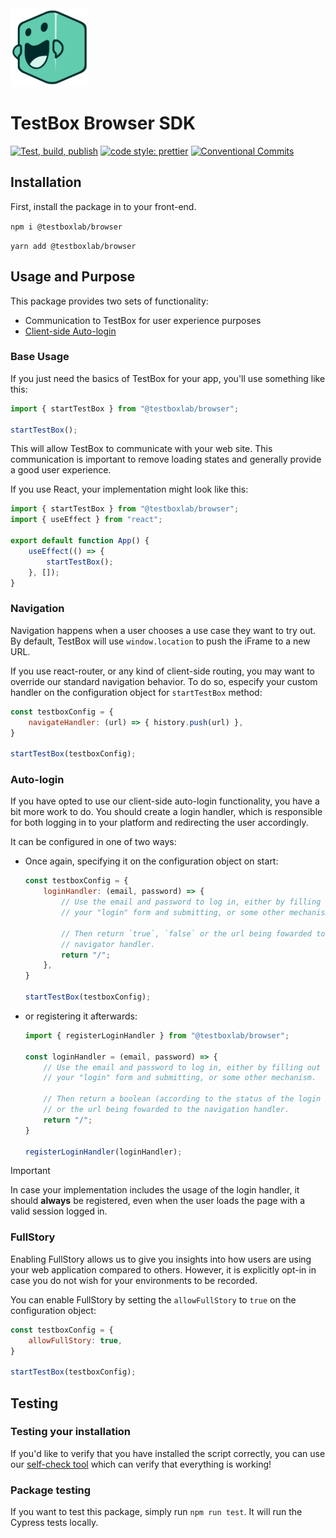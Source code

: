 <img src="docs/pedals.svg" width="125">

# TestBox Browser SDK

[![Test, build, publish](https://github.com/TestBoxLab/browser-sdk/actions/workflows/build.yml/badge.svg)](https://github.com/TestBoxLab/browser-sdk/actions/workflows/build.yml)
[![code style: prettier](https://img.shields.io/badge/code_style-prettier-ff69b4.svg?style=flat-square)](https://github.com/prettier/prettier)
[![Conventional Commits](https://img.shields.io/badge/Conventional%20Commits-1.0.0-%23FE5196?logo=conventionalcommits&logoColor=white)](https://conventionalcommits.org)

## Installation

First, install the package in to your front-end.

`npm i @testboxlab/browser`

`yarn add @testboxlab/browser`

## Usage and Purpose

This package provides two sets of functionality:

* Communication to TestBox for user experience purposes
* [Client-side Auto-login][1]

### Base Usage

If you just need the basics of TestBox for your app, you'll use something like this:

```javascript
import { startTestBox } from "@testboxlab/browser";

startTestBox();
```

This will allow TestBox to communicate with your web site. This communication is
important to remove loading states and generally provide a good user experience.

If you use React, your implementation might look like this:

```javascript
import { startTestBox } from "@testboxlab/browser";
import { useEffect } from "react";

export default function App() {
    useEffect(() => {
        startTestBox();
    }, []);
}
```

### Navigation

Navigation happens when a user chooses a use case they want to try out.
By default, TestBox will use `window.location` to push the iFrame to a new URL.

If you use react-router, or any kind of client-side routing, you may want to override
our standard navigation behavior. To do so, especify your custom handler on the
configuration object for `startTestBox` method:

```javascript
const testboxConfig = {
    navigateHandler: (url) => { history.push(url) },
}

startTestBox(testboxConfig);

```

### Auto-login

If you have opted to use our client-side auto-login functionality, you have a bit
more work to do. You should create a login handler, which is responsible for both
logging in to your platform and redirecting the user accordingly.

It can be configured in one of two ways:

- Once again, specifying it on the configuration object on start:
    ```javascript
    const testboxConfig = {
        loginHandler: (email, password) => {
            // Use the email and password to log in, either by filling out
            // your "login" form and submitting, or some other mechanism.
            
            // Then return `true`, `false` or the url being fowarded to the
            // navigator handler. 
            return "/";
        },
    }

    startTestBox(testboxConfig);
    ```
- or registering it afterwards:
    ```javascript
    import { registerLoginHandler } from "@testboxlab/browser";

    const loginHandler = (email, password) => {
        // Use the email and password to log in, either by filling out
        // your "login" form and submitting, or some other mechanism.
        
        // Then return a boolean (according to the status of the login attempt)
        // or the url being fowarded to the navigation handler. 
        return "/";
    }

    registerLoginHandler(loginHandler);

    ```

> [!IMPORTANT]
> In case your implementation includes the usage of the login handler,
> it should **always** be registered, even when the user loads the page
> with a valid session logged in.

### FullStory

Enabling FullStory allows us to give you insights into how users
are using your web application compared to others. However, it is
explicitly opt-in in case you do not wish for your environments
to be recorded.

You can enable FullStory by setting the `allowFullStory` to `true`
on the configuration object:

```javascript
const testboxConfig = {
    allowFullStory: true,
}

startTestBox(testboxConfig);
```

## Testing

### Testing your installation

If you'd like to verify that you have installed the script correctly, you can use
our [self-check tool][2] which can verify that everything is working!

### Package testing

If you want to test this package, simply run `npm run test`. It will run the Cypress
tests locally.

[1]: https://partner-docs.testbox.com/docs/autologin/javascript/
[2]: https://partner-docs.testbox.com/docs/iframing/test/
